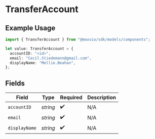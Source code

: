 # TransferAccount

## Example Usage

```typescript
import { TransferAccount } from "@moovio/sdk/models/components";

let value: TransferAccount = {
  accountID: "<id>",
  email: "Cecil.Stiedemann@gmail.com",
  displayName: "Mellie.Beahan",
};
```

## Fields

| Field              | Type               | Required           | Description        |
| ------------------ | ------------------ | ------------------ | ------------------ |
| `accountID`        | *string*           | :heavy_check_mark: | N/A                |
| `email`            | *string*           | :heavy_check_mark: | N/A                |
| `displayName`      | *string*           | :heavy_check_mark: | N/A                |